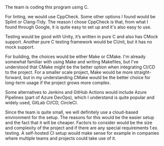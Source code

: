 The team is coding this program using C.

For linting, we would use CppCheck. Some other options I found would be Splint or Clang-Tidy. The reason I chose CppCheck is that, from what I found through Google, it is quite easy to set up and it's also easy to use.

Testing would be good with Unity, it’s written in pure C and also has CMock support. Another pure C testing framework would be CUnit, but it has no mock support.

For building, the choices would be either Make or CMake. I'm already somewhat familiar with using Make and writing Makefiles, but I've understood that CMake might be the better option when integrating CI/CD to the project. For a smaller scale project, Make would be more straight-forward, but in my understanding CMake would be the better choice for long-term usage if the project grows more complex.

Some alternatives to Jenkins and GitHub Actions would include Azure Pipelines (part of Azure DevOps), which I understand is quite popular and widely used, GitLab CI/CD, CircleCI.

Since the team is quite small, we will definitely use a cloud-based environment for the setup. The reasons for this would be the easier setup and the fact that it will be cheaper. Factors to consider would be the size and complexity of the project and if there are any special requirements f.ex. testing. A self-hosted CI setup would make sense for example in companies where multiple teams and projects could take use of it.
